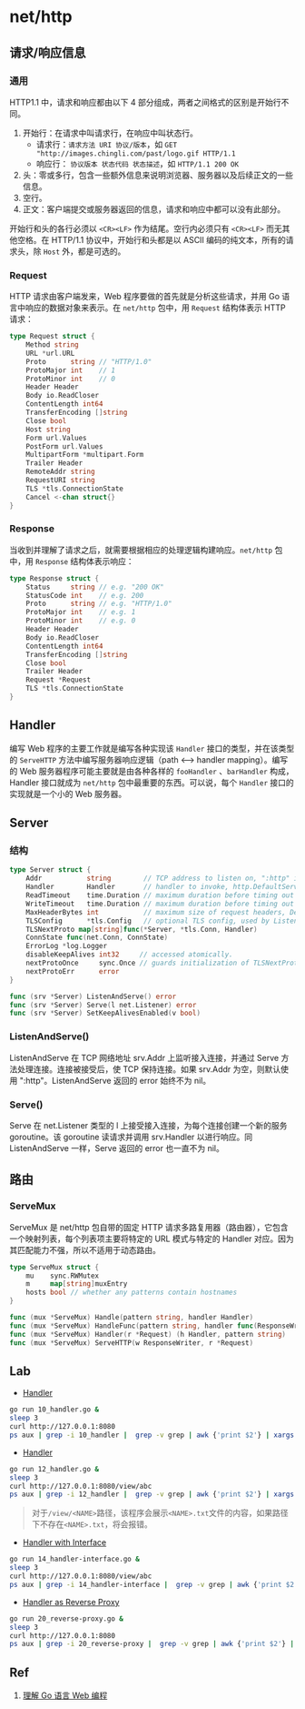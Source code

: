 # net/http

## 请求/响应信息

### 通用

HTTP1.1 中，请求和响应都由以下 4 部分组成，两者之间格式的区别是开始行不同。

1. 开始行：在请求中叫请求行，在响应中叫状态行。
   - 请求行：`请求方法 URI 协议/版本`，如 `GET "http://images.chingli.com/past/logo.gif HTTP/1.1`
   - 响应行： `协议版本 状态代码 状态描述`，如 `HTTP/1.1 200 OK`
2. 头：零或多行，包含一些额外信息来说明浏览器、服务器以及后续正文的一些信息。
3. 空行。
4. 正文：客户端提交或服务器返回的信息，请求和响应中都可以没有此部分。

开始行和头的各行必须以 `<CR><LF>` 作为结尾。空行内必须只有 `<CR><LF>` 而无其他空格。在 HTTP/1.1 协议中，开始行和头都是以 ASCII 编码的纯文本，所有的请求头，除 `Host` 外，都是可选的。

### Request

HTTP 请求由客户端发来，Web 程序要做的首先就是分析这些请求，并用 Go 语言中响应的数据对象来表示。在 `net/http` 包中，用 `Request` 结构体表示 HTTP 请求：

```go
type Request struct {
    Method string
    URL *url.URL
    Proto      string // "HTTP/1.0"
    ProtoMajor int    // 1
    ProtoMinor int    // 0
    Header Header
    Body io.ReadCloser
    ContentLength int64
    TransferEncoding []string
    Close bool
    Host string
    Form url.Values
    PostForm url.Values
    MultipartForm *multipart.Form
    Trailer Header
    RemoteAddr string
    RequestURI string
    TLS *tls.ConnectionState
    Cancel <-chan struct{}
}
```

### Response

当收到并理解了请求之后，就需要根据相应的处理逻辑构建响应。`net/http` 包中，用 `Response` 结构体表示响应：

```go
type Response struct {
    Status     string // e.g. "200 OK"
    StatusCode int    // e.g. 200
    Proto      string // e.g. "HTTP/1.0"
    ProtoMajor int    // e.g. 1
    ProtoMinor int    // e.g. 0
    Header Header
    Body io.ReadCloser
    ContentLength int64
    TransferEncoding []string
    Close bool
    Trailer Header
    Request *Request
    TLS *tls.ConnectionState
}
```

## Handler

编写 Web 程序的主要工作就是编写各种实现该 `Handler` 接口的类型，并在该类型的 `ServeHTTP` 方法中编写服务器响应逻辑（path <--> handler mapping）。编写的 Web 服务器程序可能主要就是由各种各样的 `fooHandler` 、`barHandler` 构成，Handler 接口就成为 `net/http` 包中最重要的东西。可以说，每个 `Handler` 接口的实现就是一个小的 Web 服务器。

## Server

### 结构

```go
type Server struct {
    Addr           string        // TCP address to listen on, ":http" if empty
    Handler        Handler       // handler to invoke, http.DefaultServeMux if nil
    ReadTimeout    time.Duration // maximum duration before timing out read of the request
    WriteTimeout   time.Duration // maximum duration before timing out write of the response
    MaxHeaderBytes int           // maximum size of request headers, DefaultMaxHeaderBytes if 0
    TLSConfig      *tls.Config   // optional TLS config, used by ListenAndServeTLS
    TLSNextProto map[string]func(*Server, *tls.Conn, Handler)
    ConnState func(net.Conn, ConnState)
    ErrorLog *log.Logger
    disableKeepAlives int32     // accessed atomically.
    nextProtoOnce     sync.Once // guards initialization of TLSNextProto in Serve
    nextProtoErr      error
}

func (srv *Server) ListenAndServe() error
func (srv *Server) Serve(l net.Listener) error
func (srv *Server) SetKeepAlivesEnabled(v bool)
```

### ListenAndServe()

ListenAndServe 在 TCP 网络地址 srv.Addr 上监听接入连接，并通过 Serve 方法处理连接。连接被接受后，使 TCP 保持连接。如果 srv.Addr 为空，则默认使用 ":http"。ListenAndServe 返回的 error 始终不为 nil。

### Serve()

Serve 在 net.Listener 类型的 l 上接受接入连接，为每个连接创建一个新的服务 goroutine。该 goroutine 读请求并调用 srv.Handler 以进行响应。同 ListenAndServe 一样，Serve 返回的 error 也一直不为 nil。

## 路由

### ServeMux

ServeMux 是 net/http 包自带的固定 HTTP 请求多路复用器（路由器），它包含一个映射列表，每个列表项主要将特定的 URL 模式与特定的 Handler 对应。因为其匹配能力不强，所以不适用于动态路由。

```go
type ServeMux struct {
    mu    sync.RWMutex
    m     map[string]muxEntry
    hosts bool // whether any patterns contain hostnames
}

func (mux *ServeMux) Handle(pattern string, handler Handler)
func (mux *ServeMux) HandleFunc(pattern string, handler func(ResponseWriter, *Request))
func (mux *ServeMux) Handler(r *Request) (h Handler, pattern string)
func (mux *ServeMux) ServeHTTP(w ResponseWriter, r *Request)
```

## Lab

- [Handler](10_handler.go)

```bash
go run 10_handler.go &
sleep 3
curl http://127.0.0.1:8080
ps aux | grep -i 10_handler |  grep -v grep | awk {'print $2'} | xargs kill -9
```

- [Handler](12_handler.go)

```bash
go run 12_handler.go &
sleep 3
curl http://127.0.0.1:8080/view/abc
ps aux | grep -i 12_handler |  grep -v grep | awk {'print $2'} | xargs kill -9
```

> 对于`/view/<NAME>`路径，该程序会展示`<NAME>.txt`文件的内容，如果路径下不存在`<NAME>.txt`，将会报错。

- [Handler with Interface](14_handler-interface.go)

```bash
go run 14_handler-interface.go &
sleep 3
curl http://127.0.0.1:8080/view/abc
ps aux | grep -i 14_handler-interface |  grep -v grep | awk {'print $2'} | xargs kill -9
```

- [Handler as Reverse Proxy](20_reverse-proxy.go)

```bash
go run 20_reverse-proxy.go &
sleep 3
curl http://127.0.0.1:8080
ps aux | grep -i 20_reverse-proxy |  grep -v grep | awk {'print $2'} | xargs kill -9
```

## Ref

1. [理解 Go 语言 Web 编程](https://chingli.com/coding/understanding-go-web-app.html)
